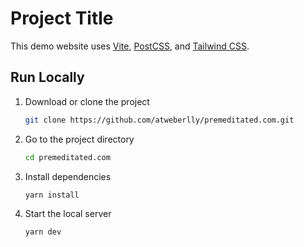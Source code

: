 # Project Title

This demo website uses [Vite](https://vitejs.dev), [PostCSS](https://postcss.org), and [Tailwind CSS](https://tailwindcss.com).

## Run Locally

1. Download or clone the project

   ```sh
   git clone https://github.com/atweberlly/premeditated.com.git
   ```

2. Go to the project directory

   ```sh
   cd premeditated.com
   ```

3. Install dependencies

   ```sh
   yarn install
   ```

4. Start the local server

   ```sh
   yarn dev
   ```
